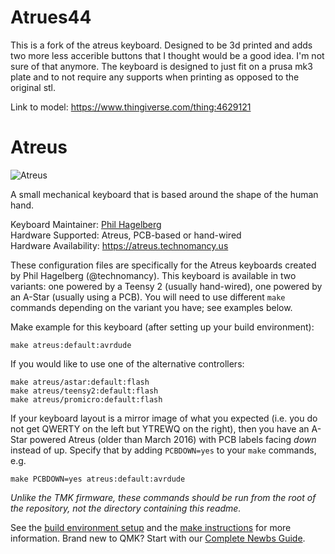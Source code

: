 # Atrues44
This is a fork of the atreus keyboard. Designed to be 3d printed and adds two more less accerible buttons that I thought would be a good idea. I'm not sure of that anymore.
The keyboard is designed to just fit on a prusa mk3 plate and to not require any supports when printing as opposed to the original stl.

Link to model:
https://www.thingiverse.com/thing:4629121

# Atreus

![Atreus](https://atreus.technomancy.us/photos/1.jpg)

A small mechanical keyboard that is based around the shape of the human hand.

Keyboard Maintainer: [Phil Hagelberg](https://github.com/technomancy)  
Hardware Supported: Atreus, PCB-based or hand-wired  
Hardware Availability: https://atreus.technomancy.us

These configuration files are specifically for the Atreus keyboards created by Phil Hagelberg (@technomancy). This keyboard is available in two variants: one powered by a Teensy 2 (usually hand-wired), one powered by an A-Star (usually using a PCB). You will need to use different `make` commands depending on the variant you have; see examples below.

Make example for this keyboard (after setting up your build environment):

    make atreus:default:avrdude

If you would like to use one of the alternative controllers:

    make atreus/astar:default:flash
    make atreus/teensy2:default:flash
    make atreus/promicro:default:flash

If your keyboard layout is a mirror image of what you expected (i.e. you do not get QWERTY on the left but YTREWQ on the right), then you have an A-Star powered Atreus (older than March 2016) with PCB labels facing *down* instead of up. Specify that by adding `PCBDOWN=yes` to your `make` commands, e.g.

    make PCBDOWN=yes atreus:default:avrdude

*Unlike the TMK firmware, these commands should be run from the root of the repository, not the directory containing this readme.*

See the [build environment setup](https://docs.qmk.fm/#/getting_started_build_tools) and the [make instructions](https://docs.qmk.fm/#/getting_started_make_guide) for more information. Brand new to QMK? Start with our [Complete Newbs Guide](https://docs.qmk.fm/#/newbs).
